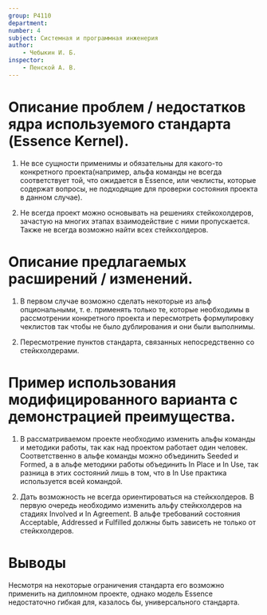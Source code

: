 ```yaml
---
group: P4110
department:
number: 4
subject: Системная и программная инженерия
author:
    - Чебыкин И. Б.
inspector:
    - Пенской А. В.
---
```


# Описание проблем / недостатков ядра используемого стандарта (Essence Kernel).

1. Не все сущности применимы и обязательны для какого-то конкретного
проекта(например, альфа команды не всегда соответствует той, что ожидается в
Essence, или чеклисты, которые содержат вопросы, не подходящие для проверки
состояния проекта в данном случае).

2. Не всегда проект можно основывать на решениях стейкохолдеров, зачастую на
многих этапах взаимодействие с ними пропускается. Также не всегда возможно
найти всех стейкхолдеров.

# Описание предлагаемых расширений / изменений.

1. В первом случае возможно сделать некоторые из альф опциональными, т. е.
применять только те, которые необходимы в рассмотрении конкретного проекта и
пересмотреть формулировку чеклистов так чтобы не было дублирования и они были
выполнимы.

2. Пересмотрение пунктов стандарта, связанных непосредственно со
стейкхолдерами.

# Пример использования модифицированного варианта с демонстрацией преимущества.

1. В рассматриваемом проекте необходимо изменить альфы команды и методики
работы, так как над проектом работает один человек. Соответственно в альфе
команды можно объединить Seeded и Formed, а в альфе методики работы объединить
In Place и In Use, так разница в этих состояний лишь в том, что в In Use практика
используется всей командой.

2. Дать возможность не всегда ориентироваться на стейкхолдеров. В первую очередь
необходимо изменить альфу стейкхолдеров на стадиях Involved и In Agreement.
В альфе требований состояния Acceptable, Addressed и Fulfilled должны быть
зависеть не только от стейкхолдеров.

# Выводы

Несмотря на некоторые ограничения стандарта его возможно применить на
дипломном проекте, однако модель Essence недостаточно гибкая для, казалось бы,
универсального стандарта.
